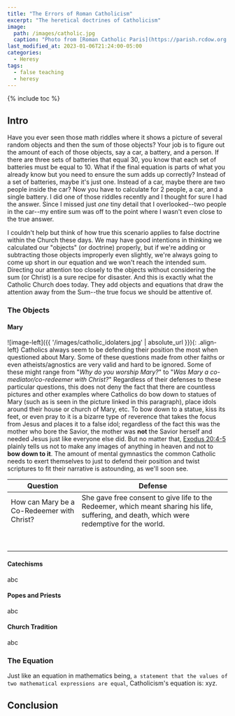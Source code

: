 ```yaml
---
title: "The Errors of Roman Catholicism"
excerpt: "The heretical doctrines of Catholicism"
image: 
  path: /images/catholic.jpg
  caption: "Photo from [Roman Catholic Paris](https://parish.rcdow.org.uk/bethnalgreen/)"
last_modified_at: 2023-01-06T21:24:00-05:00
categories:
  - Heresy
tags: 
  - false teaching
  - heresy
---
```


{% include toc %}

## Intro
Have you ever seen those math riddles where it shows a picture of several random objects and then the sum of those objects? Your job is to figure out the amount of each of those objects, say a car, a battery, and a person. If there are three sets of batteries that equal 30, you know that each set of batteries must be equal to 10. What if the final equation is parts of what you already know but you need to ensure the sum adds up correctly? Instead of a set of batteries, maybe it's just one. Instead of a car, maybe there are two people inside the car? Now you have to calculate for 2 people, a car, and a single battery. I did one of those riddles recently and I thought for sure I had the answer. Since I missed just *one* tiny detail that I overlooked--two people in the car--my entire sum was off to the point where I wasn't even close to the true answer.

I couldn't help but think of how true this scenario applies to false doctrine within the Church these days. We may have good intentions in thinking we calculated our "objects" (or doctrine) properly, but if we're adding or subtracting those objects improperly even slightly, we're always going to come up short in our equation and we won't reach the intended sum. Directing our attention too closely to the objects without considering the sum (or Christ) is a sure recipe for disaster. And this is exactly what the Catholic Church does today. They add objects and equations that draw the attention away from the Sum--the true focus we should be attentive of. 

### The Objects 
#### Mary
![image-left]({{ '/images/catholic_idolaters.jpg' | absolute_url }}){: .align-left} Catholics always seem to be defending their position the most when questioned about Mary. Some of these questions made from other faiths or even atheists/agnostics are very valid and hard to be ignored. Some of these might range from "*Why do you worship Mary?*" to "*Was Mary a co-mediator/co-redeemer with Christ?*" Regardless of their defenses to these particular questions, this does not deny the fact that there are countless pictures and other examples where Catholics do bow down to statues of Mary (such as is seen in the picture linked in this paragraph), place idols around their house or church of Mary, etc. To bow down to a statue, kiss its feet, or even pray to it is a bizarre type of reverence that takes the focus from Jesus and places it to a false idol; regardless of the fact this was the mother who bore the Savior, the mother was **not** the Savior herself and needed Jesus just like everyone else did. But no matter that, [Exodus 20:4-5](https://www.biblegateway.com/passage/?search=exodus+20%3A4-5&version=ESV) plainly tells us not to make any images of anything in heaven and not to **bow down to it**. The amount of mental gymnastics the common Catholic needs to exert themselves to just to defend their position and twist scriptures to fit their narrative is astounding, as we'll soon see.  

| Question  | Defense  |
|---|---|
| How can Mary be a Co-Redeemer with Christ?  | She gave free consent to give life to the Redeemer, which meant sharing his life, suffering, and death, which were redemptive for the world.  |
|   |   |
|   |   |
|   |   |
|   |   |
|   |   |
|   |   |
|   |   |
|   |   |

#### Catechisms
abc

#### Popes and Priests
abc

#### Church Tradition
abc

### The Equation
Just like an equation in mathematics being, `a statement that the values of two mathematical expressions are equal`, Catholicism's equation is: xyz.

## Conclusion

